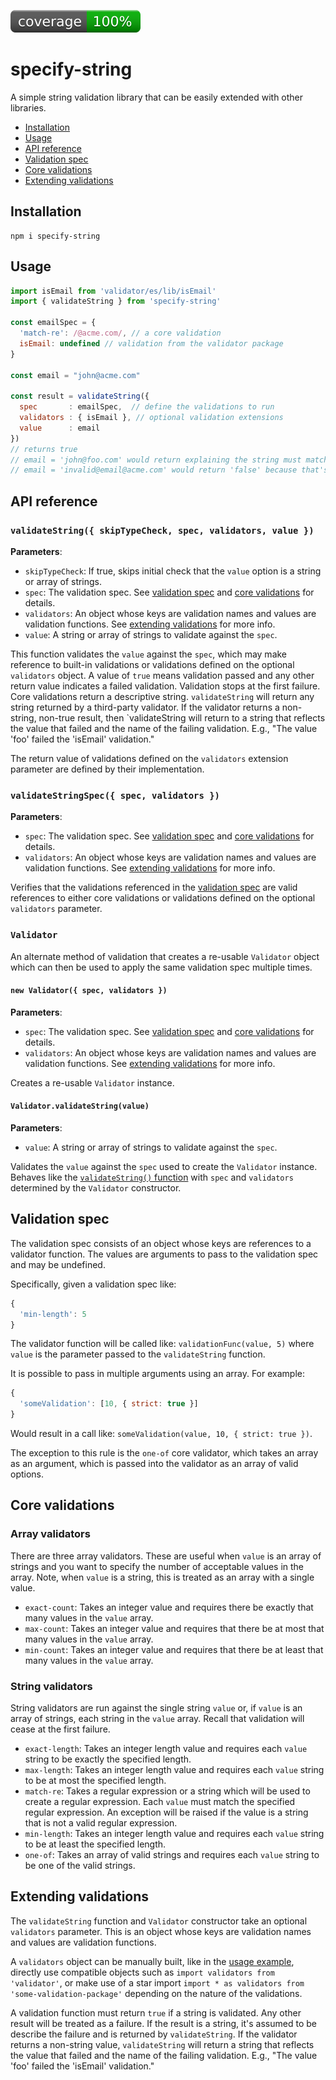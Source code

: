 [![coverage: 100%](./.readme-assets/coverage.svg)](https://github.com/liquid-labs/specify-string/pulls?q=is%3Apr+is%3Aclosed)

# specify-string

A simple string validation library that can be easily extended with other libraries.

- [Installation](#installation)
- [Usage](#usage)
- [API reference](#api-reference)
- [Validation spec](#validation-spec)
- [Core validations](#core-validations)
- [Extending validations](#extending-validations)

## Installation

```
npm i specify-string
```

## Usage

```javascript
import isEmail from 'validator/es/lib/isEmail'
import { validateString } from 'specify-string'

const emailSpec = {
  'match-re': /@acme.com/, // a core validation
  isEmail: undefined // validation from the validator package 
}

const email = "john@acme.com"

const result = validateString({
  spec       : emailSpec,  // define the validations to run
  validators : { isEmail }, // optional validation extensions
  value      : email
})
// returns true
// email = 'john@foo.com' would return explaining the string must match the RE
// email = 'invalid@email@acme.com' would return 'false' because that's what 'isEmail' returns.
```

## API reference

### `validateString({ skipTypeCheck, spec, validators, value })`

__Parameters__:
- `skipTypeCheck`: If true, skips initial check that the `value` option is a string or array of strings.
- `spec`: The validation spec. See [validation spec](#validation-spec) and [core validations](#core-validations) for details.
- `validators`: An object whose keys are validation names and values are validation functions. See [extending validations](#extending-validations) for more info.
- `value`: A string or array of strings to validate against the `spec`.

This function validates the `value` against the `spec`, which may make reference to built-in validations or validations defined on the optional `validators` object. A value of `true` means validation passed and any other return value indicates a failed validation. Validation stops at the first failure. Core validations return a descriptive string. `validateString` will return any string returned by a third-party validator. If the validator returns a non-string, non-true result, then `validateString will return to a string that reflects the value that failed and the name of the failing validation. E.g., "The value 'foo' failed the 'isEmail' validation."


The return value of validations defined on the `validators` extension parameter are defined by their implementation.

### `validateStringSpec({ spec, validators })`

__Parameters__:
- `spec`: The validation spec. See [validation spec](#validation-spec) and [core validations](#core-validations) for details.
- `validators`: An object whose keys are validation names and values are validation functions. See [extending validations](#extending-validations) for more info.

Verifies that the validations referenced in the [validation spec](#validation-spec) are valid references to either core validations or validations defined on the optional `validators` parameter.

### `Validator`

An alternate method of validation that creates a re-usable `Validator` object which can then be used to apply the same validation spec multiple times.

#### `new Validator({ spec, validators })`

__Parameters__:
- `spec`: The validation spec. See [validation spec](#validation-spec) and [core validations](#core-validations) for details.
- `validators`: An object whose keys are validation names and values are validation functions. See [extending validations](#extending-validations) for more info.

Creates a re-usable `Validator` instance.

#### `Validator.validateString(value)`

__Parameters__:
- `value`: A string or array of strings to validate against the `spec`.

Validates the `value` against the `spec` used to create the `Validator` instance. Behaves like the [`validateString()` function](#validatestring-skiptypecheck-spec-validators-value-) with `spec` and `validators` determined by the `Validator` constructor.


## Validation spec

The validation spec consists of an object whose keys are references to a validator function. The values are arguments to pass to the validation spec and may be undefined.

Specifically, given a validation spec like:
```javascript
{
  'min-length': 5
}
```

The validator function will be called like: `validationFunc(value, 5)` where `value` is the parameter passed to the `validateString` function.

It is possible to pass in multiple arguments using an array. For example:
```javascript
{
  'someValidation': [10, { strict: true }]
}
```

Would result in a call like: `someValidation(value, 10, { strict: true })`.

The exception to this rule is the `one-of` core validator, which takes an array as an argument, which is passed into the validator as an array of valid options.

## Core validations

### Array validators

There are three array validators. These are useful when `value` is an array of strings and you want to specify the number of acceptable values in the array. Note, when `value` is a string, this is treated as an array with a single value.

- `exact-count`: Takes an integer value and requires there be exactly that many values in the `value` array.
- `max-count`: Takes an integer value and requires that there be at most that many values in the `value` array.
- `min-count`: Takes an integer value and requires that there be at least that many values in the `value` array.

### String validators

String validators are run against the single string `value` or, if `value` is an array of strings, each string in the `value` array. Recall that validation will cease at the first failure.

- `exact-length`: Takes an integer length value and requires each `value` string to be exactly the specified length.
- `max-length`: Takes an integer length value and requires each `value` string to be at most the specified length.
- `match-re`: Takes a regular expression or a string which will be used to create a regular expression. Each `value` must match the specified regular expression. An exception will be raised if the value is a string that is not a valid regular expression.
- `min-length`: Takes an integer length value and requires each `value` string to be at least the specified length.
- `one-of`: Takes an array of valid strings and requires each `value` string to be one of the valid strings.

## Extending validations

The `validateString` function and `Validator` constructor take an optional `validators` parameter. This is an object whose keys are validation names and values are validation functions.

A `validators` object can be manually built, like in the [usage example](#usage), directly use compatible objects such as `import validators from 'validator'`, or make use of a star import `import * as validators from 'some-validation-package'` depending on the nature of the validations.

A validation function must return `true` if a string is validated. Any other result will be treated as a failure. If the result is a string, it's assumed to be describe the failure and is returned by `validateString`. If the validator returns a non-string value, `validateString` will return a string that reflects the value that failed and the name of the failing validation. E.g., "The value 'foo' failed the 'isEmail' validation."
